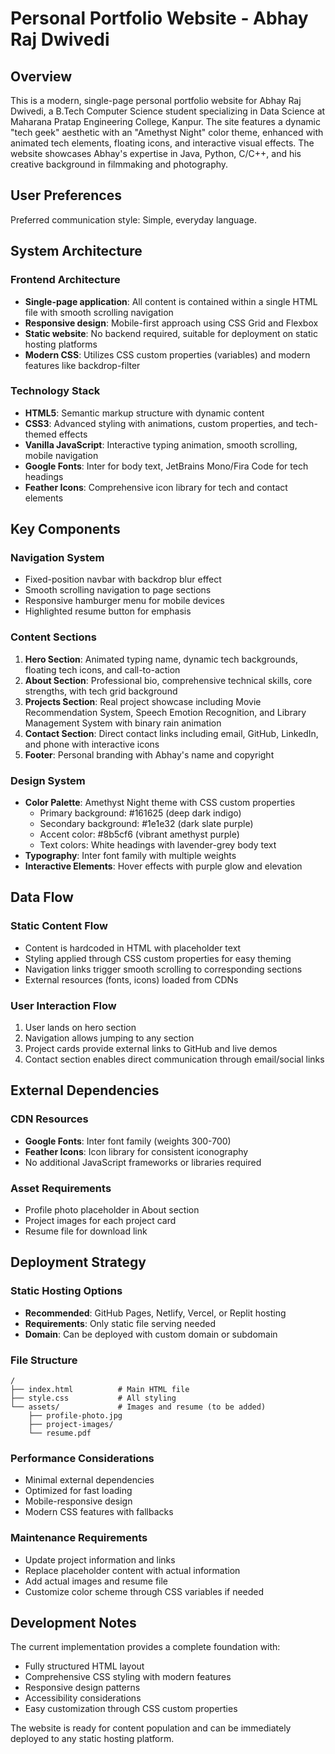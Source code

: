 # Personal Portfolio Website - Abhay Raj Dwivedi

## Overview

This is a modern, single-page personal portfolio website for Abhay Raj Dwivedi, a B.Tech Computer Science student specializing in Data Science at Maharana Pratap Engineering College, Kanpur. The site features a dynamic "tech geek" aesthetic with an "Amethyst Night" color theme, enhanced with animated tech elements, floating icons, and interactive visual effects. The website showcases Abhay's expertise in Java, Python, C/C++, and his creative background in filmmaking and photography.

## User Preferences

Preferred communication style: Simple, everyday language.

## System Architecture

### Frontend Architecture
- **Single-page application**: All content is contained within a single HTML file with smooth scrolling navigation
- **Responsive design**: Mobile-first approach using CSS Grid and Flexbox
- **Static website**: No backend required, suitable for deployment on static hosting platforms
- **Modern CSS**: Utilizes CSS custom properties (variables) and modern features like backdrop-filter

### Technology Stack
- **HTML5**: Semantic markup structure with dynamic content
- **CSS3**: Advanced styling with animations, custom properties, and tech-themed effects
- **Vanilla JavaScript**: Interactive typing animation, smooth scrolling, mobile navigation
- **Google Fonts**: Inter for body text, JetBrains Mono/Fira Code for tech headings
- **Feather Icons**: Comprehensive icon library for tech and contact elements

## Key Components

### Navigation System
- Fixed-position navbar with backdrop blur effect
- Smooth scrolling navigation to page sections
- Responsive hamburger menu for mobile devices
- Highlighted resume button for emphasis

### Content Sections
1. **Hero Section**: Animated typing name, dynamic tech backgrounds, floating tech icons, and call-to-action
2. **About Section**: Professional bio, comprehensive technical skills, core strengths, with tech grid background
3. **Projects Section**: Real project showcase including Movie Recommendation System, Speech Emotion Recognition, and Library Management System with binary rain animation
4. **Contact Section**: Direct contact links including email, GitHub, LinkedIn, and phone with interactive icons
5. **Footer**: Personal branding with Abhay's name and copyright

### Design System
- **Color Palette**: Amethyst Night theme with CSS custom properties
  - Primary background: #161625 (deep dark indigo)
  - Secondary background: #1e1e32 (dark slate purple)
  - Accent color: #8b5cf6 (vibrant amethyst purple)
  - Text colors: White headings with lavender-grey body text
- **Typography**: Inter font family with multiple weights
- **Interactive Elements**: Hover effects with purple glow and elevation

## Data Flow

### Static Content Flow
- Content is hardcoded in HTML with placeholder text
- Styling applied through CSS custom properties for easy theming
- Navigation links trigger smooth scrolling to corresponding sections
- External resources (fonts, icons) loaded from CDNs

### User Interaction Flow
1. User lands on hero section
2. Navigation allows jumping to any section
3. Project cards provide external links to GitHub and live demos
4. Contact section enables direct communication through email/social links

## External Dependencies

### CDN Resources
- **Google Fonts**: Inter font family (weights 300-700)
- **Feather Icons**: Icon library for consistent iconography
- No additional JavaScript frameworks or libraries required

### Asset Requirements
- Profile photo placeholder in About section
- Project images for each project card
- Resume file for download link

## Deployment Strategy

### Static Hosting Options
- **Recommended**: GitHub Pages, Netlify, Vercel, or Replit hosting
- **Requirements**: Only static file serving needed
- **Domain**: Can be deployed with custom domain or subdomain

### File Structure
```
/
├── index.html          # Main HTML file
├── style.css           # All styling
└── assets/             # Images and resume (to be added)
    ├── profile-photo.jpg
    ├── project-images/
    └── resume.pdf
```

### Performance Considerations
- Minimal external dependencies
- Optimized for fast loading
- Mobile-responsive design
- Modern CSS features with fallbacks

### Maintenance Requirements
- Update project information and links
- Replace placeholder content with actual information
- Add actual images and resume file
- Customize color scheme through CSS variables if needed

## Development Notes

The current implementation provides a complete foundation with:
- Fully structured HTML layout
- Comprehensive CSS styling with modern features
- Responsive design patterns
- Accessibility considerations
- Easy customization through CSS custom properties

The website is ready for content population and can be immediately deployed to any static hosting platform.